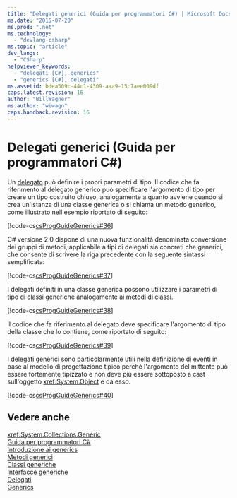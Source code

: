 ```yaml
---
title: "Delegati generici (Guida per programmatori C#) | Microsoft Docs"
ms.date: "2015-07-20"
ms.prod: ".net"
ms.technology: 
  - "devlang-csharp"
ms.topic: "article"
dev_langs: 
  - "CSharp"
helpviewer_keywords: 
  - "delegati [C#], generics"
  - "generics [C#], delegati"
ms.assetid: bdea509c-44c1-4309-aaa9-15c7aee009df
caps.latest.revision: 16
author: "BillWagner"
ms.author: "wiwagn"
caps.handback.revision: 16
---
```

# Delegati generici (Guida per programmatori C#)
Un [delegato](../../../csharp/language-reference/keywords/delegate.md) può definire i propri parametri di tipo.  Il codice che fa riferimento al delegato generico può specificare l'argomento di tipo per creare un tipo costruito chiuso, analogamente a quanto avviene quando si crea un'istanza di una classe generica o si chiama un metodo generico, come illustrato nell'esempio riportato di seguito:  
  
 [!code-cs[csProgGuideGenerics#36](../../../csharp/programming-guide/generics/codesnippet/CSharp/generic-delegates_1.cs)]  
  
 C\# versione 2.0 dispone di una nuova funzionalità denominata conversione dei gruppi di metodi, applicabile a tipi di delegati sia concreti che generici, che consente di scrivere la riga precedente con la seguente sintassi semplificata:  
  
 [!code-cs[csProgGuideGenerics#37](../../../csharp/programming-guide/generics/codesnippet/CSharp/generic-delegates_2.cs)]  
  
 I delegati definiti in una classe generica possono utilizzare i parametri di tipo di classi generiche analogamente ai metodi di classi.  
  
 [!code-cs[csProgGuideGenerics#38](../../../csharp/programming-guide/generics/codesnippet/CSharp/generic-delegates_3.cs)]  
  
 Il codice che fa riferimento al delegato deve specificare l'argomento di tipo della classe che lo contiene, come riportato di seguito:  
  
 [!code-cs[csProgGuideGenerics#39](../../../csharp/programming-guide/generics/codesnippet/CSharp/generic-delegates_4.cs)]  
  
 I delegati generici sono particolarmente utili nella definizione di eventi in base al modello di progettazione tipico perché l'argomento del mittente può essere fortemente tipizzato e non deve più essere sottoposto a cast sull'oggetto <xref:System.Object> e da esso.  
  
 [!code-cs[csProgGuideGenerics#40](../../../csharp/programming-guide/generics/codesnippet/CSharp/generic-delegates_5.cs)]  
  
## Vedere anche  
 <xref:System.Collections.Generic>   
 [Guida per programmatori C\#](../../../csharp/programming-guide/index.md)   
 [Introduzione ai generics](../../../csharp/programming-guide/generics/introduction-to-generics.md)   
 [Metodi generici](../../../csharp/programming-guide/generics/generic-methods.md)   
 [Classi generiche](../../../csharp/programming-guide/generics/generic-classes.md)   
 [Interfacce generiche](../../../csharp/programming-guide/generics/generic-interfaces.md)   
 [Delegati](../../../csharp/programming-guide/delegates/index.md)   
 [Generics](../Topic/Generics%20in%20the%20.NET%20Framework.md)